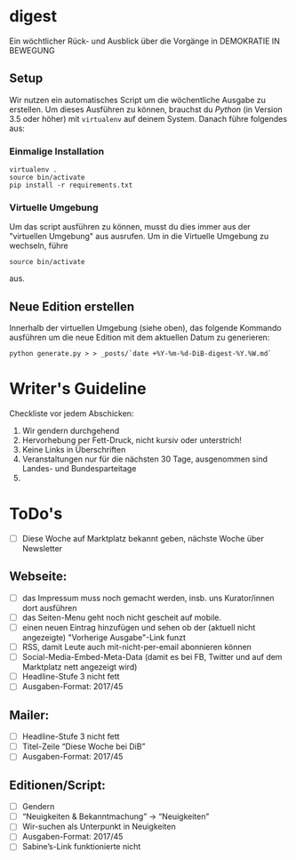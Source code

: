 # digest
Ein wöchtlicher Rück- und Ausblick über die Vorgänge in DEMOKRATIE IN BEWEGUNG


## Setup

Wir nutzen ein automatisches Script um die wöchentliche Ausgabe zu erstellen. Um dieses Ausführen zu können, brauchst du _Python_ (in Version 3.5 oder höher) mit `virtualenv` auf deinem System. Danach führe folgendes aus:

### Einmalige Installation

```
virtualenv .
source bin/activate
pip install -r requirements.txt
```

### Virtuelle Umgebung

Um das script ausführen zu können, musst du dies immer aus der "virtuellen Umgebung" aus ausrufen. Um in die Virtuelle Umgebung zu wechseln, führe

```
source bin/activate
```

aus.

## Neue Edition erstellen

Innerhalb der virtuellen Umgebung (siehe oben), das folgende Kommando ausführen um die neue Edition mit dem aktuellen Datum zu generieren:

```
python generate.py > > _posts/`date +%Y-%m-%d-DiB-digest-%Y.%W.md`
```

# Writer's Guideline

Checkliste vor jedem Abschicken:

1. Wir gendern durchgehend
2. Hervorhebung per Fett-Druck, nicht kursiv oder unterstrich!
3. Keine Links in Überschriften
4. Veranstaltungen nur für die nächsten 30 Tage, ausgenommen sind Landes- und Bundesparteitage
5. 


# ToDo's

- [ ] Diese Woche auf Marktplatz bekannt geben, nächste Woche über Newsletter

## Webseite:

 - [ ] das Impressum muss noch gemacht werden, insb. uns Kurator/innen dort ausführen
 - [ ] das Seiten-Menu geht noch nicht gescheit auf mobile.
 - [ ] einen neuen Eintrag hinzufügen und sehen ob der (aktuell nicht angezeigte) "Vorherige Ausgabe"-Link funzt
 - [ ] RSS, damit Leute auch mit-nicht-per-email abonnieren können
 - [ ] Social-Media-Embed-Meta-Data (damit es bei FB, Twitter und auf dem Marktplatz nett angezeigt wird)
 - [ ] Headline-Stufe 3 nicht fett
 - [ ] Ausgaben-Format: 2017/45

## Mailer:

 - [ ] Headline-Stufe 3 nicht fett
 - [ ] Titel-Zeile “Diese Woche bei DiB”
 - [ ] Ausgaben-Format: 2017/45

## Editionen/Script:

- [ ] Gendern
- [ ] “Neuigkeiten & Bekanntmachung” → “Neuigkeiten”
- [ ] Wir-suchen als Unterpunkt in Neuigkeiten
- [ ] Ausgaben-Format: 2017/45
- [ ] Sabine’s-Link funktionierte nicht

